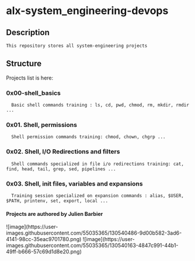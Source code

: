 # alx-system_engineering-devops

## Description
    This repository stores all system-engineering projects
    
## Structure
   Projects list is here:
   
   ### 0x00-shell_basics
      Basic shell commands training : ls, cd, pwd, chmod, rm, mkdir, rmdir ...
   ### 0x01. Shell, permissions
      Shell permission commands training: chmod, chown, chgrp ...
   ### 0x02. Shell, I/O Redirections and filters
      Shell commands specialized in file i/o redirections training: cat, find, head, tail, grep, sed, pipelines ...
   ### 0x03. Shell, init files, variables and expansions
      Training session specialized on expansion commands : alias, $USER, $PATH, printenv, set, export, local ... 
      
   #### Projects are authored by Julien Barbier

<span align="left">
 ![image](https://user-images.githubusercontent.com/55035365/130540486-9d00b582-3ad6-4141-98cc-35eac9701780.png)
</span>
<span align="right">   
 ![image](https://user-images.githubusercontent.com/55035365/130540163-4847c991-44b1-49ff-b666-57c69d1d8e20.png)
</span>
